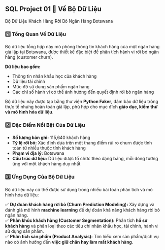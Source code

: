 ## SQL Project 01 📌 Về Bộ Dữ Liệu  
Bộ Dữ Liệu Khách Hàng Rời Bỏ Ngân Hàng Botswana  

### 1️⃣ Tổng Quan Về Dữ Liệu  
Bộ dữ liệu tổng hợp này mô phỏng thông tin khách hàng của một ngân hàng giả lập tại Botswana, được thiết kế đặc biệt để phân tích hành vi rời bỏ ngân hàng (customer churn).  

**Dữ liệu bao gồm:**  
- Thông tin nhân khẩu học của khách hàng  
- Dữ liệu tài chính  
- Mức độ sử dụng sản phẩm ngân hàng  
- Các chỉ số hành vi có thể ảnh hưởng đến quyết định rời bỏ ngân hàng

Bộ dữ liệu này được tạo bằng thư viện **Python Faker**, đảm bảo dữ liệu trông thực tế nhưng hoàn toàn giả lập, phù hợp cho mục đích **giáo dục, kiểm thử và mô hình hóa dữ liệu**.  

### 2️⃣ Đặc Điểm Nổi Bật Của Dữ Liệu  
- **Số lượng bản ghi:** 115,640 khách hàng  
- **Tỷ lệ rời bỏ:** Xác định dựa trên một thang điểm rủi ro churn được tính toán từ nhiều thuộc tính khách hàng  
- **Phạm vi địa lý:** Botswana  
- **Cấu trúc dữ liệu:** Dữ liệu được tổ chức theo dạng bảng, mỗi dòng tương ứng với một khách hàng duy nhất  

### 3️⃣ Ứng Dụng Của Bộ Dữ Liệu  
Bộ dữ liệu này có thể được sử dụng trong nhiều bài toán phân tích và mô hình hóa dữ liệu:  

✅ **Dự đoán khách hàng rời bỏ (Churn Prediction Modeling):** Xây dựng và đánh giá mô hình **machine learning** để dự đoán khả năng khách hàng rời bỏ ngân hàng.  
✅ **Phân khúc khách hàng (Customer Segmentation):** Phân tích **hồ sơ khách hàng** và phân loại theo các tiêu chí nhân khẩu học, tài chính, hành vi sử dụng sản phẩm.  
✅ **Phân tích sản phẩm (Product Analysis):** Tìm hiểu xem sản phẩm/dịch vụ nào có ảnh hưởng đến **việc giữ chân hay làm mất khách hàng**.  
